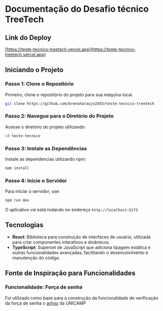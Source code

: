 # Documentação do Desafio técnico TreeTech

## Link do Deploy

[https://teste-tecnico-treetech.vercel.app](https://teste-tecnico-treetech.vercel.app)

## Iniciando o Projeto

### Passo 1: Clone o Repositório

Primeiro, clone o repositório do projeto para sua máquina local.

```bash
git clone https://github.com/brenoharaujo2503/teste-tecnico-treetech
```

### Passo 2: Navegue para o Diretório do Projeto

Acesse o diretório do projeto utilizando:

```bash
cd teste-tecnico
```

### Passo 3: Instale as Dependências

Instale as dependencias utilizando npm:

```bash
npm install
```

### Passo 4: Inicie o Servidor

Para iniciar o servidor, use:

```bash
npm run dev
```

O aplicativo vai está rodando no endereço `http://localhost:5173`

## Tecnologias

- **React**: Biblioteca para construção de interfaces de usuário, utilizada para criar componentes interativos e dinâmicos.
- **TypeScript**: Superset de JavaScript que adiciona tipagem estática e outras funcionalidades avançadas, facilitando o desenvolvimento e manutenção do código.

## Fonte de Inspiração para Funcionalidades

### Funcionalidade: **Força de senha**

Foi utilizado como base para a construção da funcionalidade de verificação da força de senha o [artigo](https://www.ic.unicamp.br/~mc102/mc102-1s2019/labs/roteiro-lab09.html) da UNICAMP
